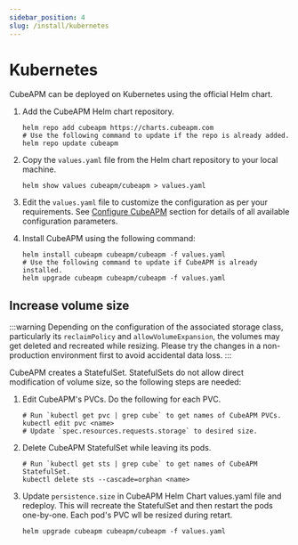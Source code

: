 ```yaml
---
sidebar_position: 4
slug: /install/kubernetes
---
```


# Kubernetes

CubeAPM can be deployed on Kubernetes using the official Helm chart.

1. Add the CubeAPM Helm chart repository.

   ```shell
   helm repo add cubeapm https://charts.cubeapm.com
   # Use the following command to update if the repo is already added.
   helm repo update cubeapm
   ```

1. Copy the `values.yaml` file from the Helm chart repository to your local machine.

   ```shell
   helm show values cubeapm/cubeapm > values.yaml
   ```

1. Edit the `values.yaml` file to customize the configuration as per your requirements. See [Configure CubeAPM](../configuration/configuration.md) section for details of all available configuration parameters.

1. Install CubeAPM using the following command:

   ```shell
   helm install cubeapm cubeapm/cubeapm -f values.yaml
   # Use the following command to update if CubeAPM is already installed.
   helm upgrade cubeapm cubeapm/cubeapm -f values.yaml
   ```

## Increase volume size

:::warning
Depending on the configuration of the associated storage class, particularly its `reclaimPolicy` and `allowVolumeExpansion`, the volumes may get deleted and recreated while resizing. Please try the changes in a non-production environment first to avoid accidental data loss.
:::

CubeAPM creates a StatefulSet. StatefulSets do not allow direct modification of volume size, so the following steps are needed:

1. Edit CubeAPM's PVCs. Do the following for each PVC.
   ```shell
   # Run `kubectl get pvc | grep cube` to get names of CubeAPM PVCs.
   kubectl edit pvc <name>
   # Update `spec.resources.requests.storage` to desired size.
   ```

1. Delete CubeAPM StatefulSet while leaving its pods.
   ```shell
   # Run `kubectl get sts | grep cube` to get names of CubeAPM StatefulSet.
   kubectl delete sts --cascade=orphan <name>
   ```

1. Update `persistence.size` in CubeAPM Helm Chart values.yaml file and redeploy. This will recreate the StatefulSet and then restart the pods one-by-one. Each pod's PVC wll be resized during retart.
   ```shell
   helm upgrade cubeapm cubeapm/cubeapm -f values.yaml
   ```
